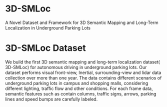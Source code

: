 # 3D-SMLoc
A Novel Dataset and Framework for 3D Semantic Mapping and Long-Term Localization in Underground Parking Lots

# 3D-SMLoc Dataset
We build the first 3D semantic mapping and long-term localization dataset( 3D-SMLoc) for autonomous driving in underground parking lots. Our dataset performs visual front-view, Inertial, surrounding-view and lidar data collection over more than one year. The data contains different scenarios of underground parking lots in campus and shopping malls, considering different lighting, traffic flow and other conditions. For each frame data, semantic features such as contain columns, traffic signs, arrows, parking lines and speed bumps are carefully labeled.

